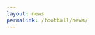 ```yaml
---
layout: news
permalink: /football/news/
---
```


<style>
    .Post {
        border: 1px solid #ddd;
        padding: 10px;
        margin-bottom: 15px;
        font-family: Helvetica, sans-serif;
    }
    #post-title {
        font-weight: bold;
        font-size: 18px;
    }
    #first-paragraph {
        font-size: 18px;
    }
    #post-title a {
        text-decoration: none;
        color: #000;
    }
    #post-quotes {
        margin-top: 10px;
        color: #000;
        font-size: 18px;
    }
</style>

<div id="articles-container"></div>

<script>
async function fetchArticles() {
    const rssSourceMap = {
        "https://www.molineux.news/news/feed/": "Molineux News",
        "https://www.wearepalace.uk/feed/": "We Are Palace",
        "https://www.westhamzone.com/feed/": "West Ham Zone",
        "https://arseblog.news/feed/": "Arseblog News",
        "https://www.astonvilla.news/feed/": "Aston Villa News",
        "https://cityxtra.co.uk/feed/": "City Xtra",
        "https://www.geordiebootboys.com/feed/": "Geordie Boot Boys",
        "https://www.getfootballnewsgermany.com/feed/atom/": "Get Football News Germany",
        "https://www.goodisonnews.com/feed/": "Goodison News",
        "https://hammyend.com/index.php/feed/": "HammyEnd",
        "https://www.managingmadrid.com/rss/current.xml": "Managing Madrid",
        "https://www.nottinghamforest.news/feed/": "Nottingham Forest News",
        "https://www.spurs-web.com/wp-json/feed/v1/posts": "The Spurs Web",
        "https://www.thechelseachronicle.com/news/feed/": "The Chelsea Chronicle",
        "https://www.wearebrighton.com/newsopinion/feed/": "We Are Brighton",
        "http://newsrss.bbc.co.uk/rss/sportonline_uk_edition/football/rss.xml": "BBC Sport"
    };

    const blacklist = ["pundit", "match report", "round-up", "Jason Cundy", "Joe Cole", "Robbie Savage", "Neil Lennon", "player ratings"];
    const articlesContainer = document.getElementById("articles-container");
    const parser = new DOMParser();
    let allArticles = [];

    let rssFetches = Object.keys(rssSourceMap).map(async (rssUrl) => {
        try {
            const rssResponse = await fetch(rssUrl);
            const rssText = await rssResponse.text();
            const xml = parser.parseFromString(rssText, "text/xml");

            const items = Array.from(xml.querySelectorAll("item")).slice(0, 10);
            let sourceName = rssSourceMap[rssUrl];

            let articleFetches = items.map(async (item) => {
                let title = item.querySelector("title").textContent;
                let url = item.querySelector("link").textContent;
                let pubDate = item.querySelector("pubDate") ? new Date(item.querySelector("pubDate").textContent) : new Date();

                // Blacklist filtering for titles
                if (blacklist.some(word => title.toLowerCase().includes(word.toLowerCase()))) {
                    return;
                }

                try {
                    const articleResponse = await fetch(url);
                    const articleText = await articleResponse.text();
                    const articleDoc = parser.parseFromString(articleText, "text/html");

                    let paragraphs = Array.from(articleDoc.querySelectorAll("p"))
                        .map(p => p.textContent.trim())
                        .filter(p => p.length > 20 && !p.includes("document.getElementById") && !p.includes("new Date()") && !p.includes("Δ"));

                    let firstParagraph = paragraphs.length > 0 ? paragraphs[0] : "";

                    // Quote detection logic
let quoteParagraphs = paragraphs.filter(p => 
    p.match(/["“”']/) || p.includes("According to") || p.includes("Speaking to") || p.includes("reported")
);

                    // Skip articles without quotes
                    if (quoteParagraphs.length === 0) {
                        return;
                    }

                    // Blacklist filtering for quote paragraphs
                    if (quoteParagraphs.some(p => blacklist.some(word => p.toLowerCase().includes(word.toLowerCase())))) {
                        return;
                    }

                    if (firstParagraph) {
                        allArticles.push({ title, sourceName, url, pubDate, firstParagraph, quoteParagraphs });
                    }
                } catch (error) {
                    console.error("Error fetching article:", url, error);
                }
            });

            await Promise.all(articleFetches);
        } catch (error) {
            console.error("Error fetching RSS feed:", rssUrl, error);
        }
    });

    await Promise.all(rssFetches);

    // Sort articles by date (newest first)
    allArticles.sort((a, b) => b.pubDate - a.pubDate);

    let fragment = document.createDocumentFragment();

    allArticles.forEach(article => {
        let postDiv = document.createElement("div");
        postDiv.classList.add("Post");

        // Title
        let titleDiv = document.createElement("div");
        titleDiv.id = "post-title";
        let titleLink = document.createElement("a");
        titleLink.href = article.url;
        titleLink.id = "post-url";
        titleLink.textContent = article.title;
        titleDiv.appendChild(titleLink);

        // Source
        let sourceDiv = document.createElement("div");
        sourceDiv.id = "post-source";
        sourceDiv.textContent = `${article.sourceName}`;

        // Time
        let timeDiv = document.createElement("div");
        timeDiv.id = "post-time";
        timeDiv.textContent = `${article.pubDate.toLocaleString()}`;

        // First Paragraph
        let firstParagraphDiv = document.createElement("div");
        firstParagraphDiv.id = "first-paragraph";
        firstParagraphDiv.innerHTML = `<p>${article.firstParagraph}</p>`;

        // Quotes
        let quotesDiv = document.createElement("div");
        quotesDiv.id = "post-quotes";
        quotesDiv.innerHTML = article.quoteParagraphs.map(p => `<p>${p}</p>`).join("");

        // Copy Button
        let copyButton = document.createElement("button");
        copyButton.textContent = "Copy";
        copyButton.addEventListener("click", () => copyToClipboard(article));

        // Append elements in order: Title → Source → Time → First Paragraph → Quotes → Button
        postDiv.appendChild(titleDiv);
        postDiv.appendChild(sourceDiv);
        postDiv.appendChild(timeDiv);
        postDiv.appendChild(firstParagraphDiv);
        postDiv.appendChild(quotesDiv);
        postDiv.appendChild(copyButton);
        fragment.appendChild(postDiv);
    });

    articlesContainer.appendChild(fragment);
}

// **Copy function with proper formatting**
function copyToClipboard(article) {
    let markdownText = `> ${article.firstParagraph}\n> \n`; // Blank line after first paragraph with a space
    
    article.quoteParagraphs.forEach(quote => {
        markdownText += `> ${quote}\n> \n`; // Each quote followed by a blank line with a space
    });

    markdownText += `\n${article.url}`; // Add article URL on a new line

    navigator.clipboard.writeText(markdownText).then(() => {
        alert("Copied to clipboard!");
    }).catch(err => {
        console.error("Error copying to clipboard: ", err);
    });
}

// Run the function on page load
fetchArticles();
</script>
